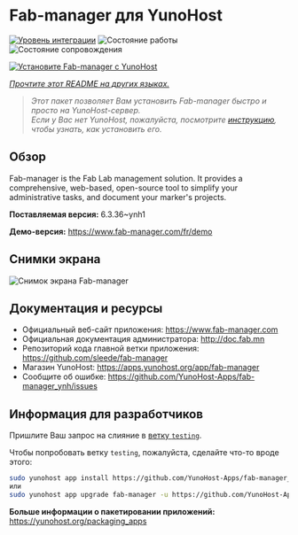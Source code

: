 <!--
Важно: этот README был автоматически сгенерирован <https://github.com/YunoHost/apps/tree/master/tools/readme_generator>
Он НЕ ДОЛЖЕН редактироваться вручную.
-->

# Fab-manager для YunoHost

[![Уровень интеграции](https://apps.yunohost.org/badge/integration/fab-manager)](https://ci-apps.yunohost.org/ci/apps/fab-manager/)
![Состояние работы](https://apps.yunohost.org/badge/state/fab-manager)
![Состояние сопровождения](https://apps.yunohost.org/badge/maintained/fab-manager)

[![Установите Fab-manager с YunoHost](https://install-app.yunohost.org/install-with-yunohost.svg)](https://install-app.yunohost.org/?app=fab-manager)

*[Прочтите этот README на других языках.](./ALL_README.md)*

> *Этот пакет позволяет Вам установить Fab-manager быстро и просто на YunoHost-сервер.*  
> *Если у Вас нет YunoHost, пожалуйста, посмотрите [инструкцию](https://yunohost.org/install), чтобы узнать, как установить его.*

## Обзор

Fab-manager is the Fab Lab management solution. It provides a comprehensive, web-based, open-source tool to simplify your administrative tasks, and document your marker's projects.


**Поставляемая версия:** 6.3.36~ynh1

**Демо-версия:** <https://www.fab-manager.com/fr/demo>

## Снимки экрана

![Снимок экрана Fab-manager](./doc/screenshots/dashboard-mockup.webp)

## Документация и ресурсы

- Официальный веб-сайт приложения: <https://www.fab-manager.com>
- Официальная документация администратора: <http://doc.fab.mn>
- Репозиторий кода главной ветки приложения: <https://github.com/sleede/fab-manager>
- Магазин YunoHost: <https://apps.yunohost.org/app/fab-manager>
- Сообщите об ошибке: <https://github.com/YunoHost-Apps/fab-manager_ynh/issues>

## Информация для разработчиков

Пришлите Ваш запрос на слияние в [ветку `testing`](https://github.com/YunoHost-Apps/fab-manager_ynh/tree/testing).

Чтобы попробовать ветку `testing`, пожалуйста, сделайте что-то вроде этого:

```bash
sudo yunohost app install https://github.com/YunoHost-Apps/fab-manager_ynh/tree/testing --debug
или
sudo yunohost app upgrade fab-manager -u https://github.com/YunoHost-Apps/fab-manager_ynh/tree/testing --debug
```

**Больше информации о пакетировании приложений:** <https://yunohost.org/packaging_apps>
